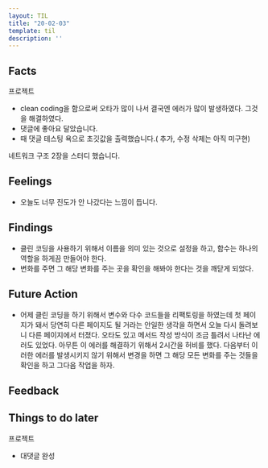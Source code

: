 ```yaml
---
layout: TIL
title: "20-02-03"
template: til
description: ''
---
```


## Facts

프로젝트

- clean coding을 함으로써 오타가 많이 나서 결국엔 에러가 많이 발생하였다. 그것을 해결하였다.
- 댓글에 좋아요 달았습니다.
- 때 댓글 테스팅 욕으로 초깃값을 출력했습니다.( 추가, 수정 삭제는 아직 미구현)

네트워크 구조 2장을 스터디 했습니다.

## Feelings

- 오늘도 너무 진도가 안 나갔다는 느낌이 듭니다. 

## Findings

- 클린 코딩을 사용하기 위해서 이름을 의미 있는 것으로 설정을 하고, 함수는 하나의 역할을 하게끔 만들어야 한다.
- 변화를 주면 그 해당 변화를 주는 곳을 확인을 해봐야 한다는 것을 깨닫게 되었다.

## Future Action

- 어제 클린 코딩을 하기 위해서 변수와 다수 코드들을 리팩토링을 하였는데 첫 페이지가 돼서 당연히 다른 페이지도 될 거라는 안일한 생각을 하면서 오늘 다시 돌려보니 다른 페이지에서 터졌다. 오타도 있고 메서드 작성 방식이 조금 틀려서 나타난 에러도 있었다. 아무튼 이 에러를 해결하기 위해서 2시간을 허비를 했다. 다음부터 이러한 에러를 발생시키지 않기 위해서 변경을 하면 그 해당 모든 변화를 주는 것들을 확인을 하고 그다음 작업을 하자.

## Feedback

## Things to do later

프로젝트

- 대댓글 완성
